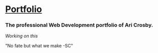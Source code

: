 # [Portfolio](https://ari-xb.github.io/)

### The professional Web Development portfolio of Ari Crosby.

*Working on this*

"No fate but what we make -SC"
